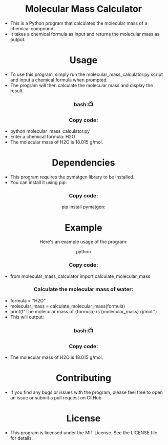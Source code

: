 <h1 align="center"> Molecular Mass Calculator</h1>

- This is a Python program that calculates the molecular mass of a chemical compound. 
- It takes a chemical formula as input and returns the molecular mass as output.

<h1 align="center">Usage</h1>

- To use this program, simply run the molecular_mass_calculator.py script and input a chemical formula when prompted.
- The program will then calculate the molecular mass and display the result.
<h3 align=" center" >bash:📺 </h3>
<h3 align=" center" >Copy code:</h3>


- python molecular_mass_calculator.py
- Enter a chemical formula: H2O
- The molecular mass of H2O is 18.015 g/mol.
<h1 align="center">Dependencies</h1>

- This program requires the pymatgen library to be installed.
-  You can install it using pip:
<h3 align=" center" >Copy code:</h3>

<p align=" center"> pip install pymatgen:</p>
<h1 align="center">Example</h1>

<p align=" center" >Here's an example usage of the program:</p>


<p align=" center" >python</p>
<h3 align=" center" >Copy code:</h3>

- from molecular_mass_calculator import calculate_molecular_mass

<h3 align=" center" >Calculate the molecular mass of water:</h3>

- formula = "H2O"
- molecular_mass = calculate_molecular_mass(formula)
- print(f"The molecular mass of {formula} is {molecular_mass} g/mol.")
- This will output:

<h3 align=" center" >bash:📺 </h3>
<h3 align=" center" >Copy code:</h3>

- The molecular mass of H2O is 18.015 g/mol.
<h1 align="center">Contributing</h1>

- If you find any bugs or issues with the program, please feel free to open an issue or submit a pull request on GitHub.

<h1 align="center">License</h1>

- This program is licensed under the MIT License. See the LICENSE file for details.
